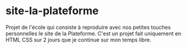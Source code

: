 # site-la-plateforme

Projet de l'école qui consiste à reproduire avec nos petites touches personnelles le site de la Plateforme. C'est un projet fait uniquement en HTML CSS sur 2 jours que je continue sur mon temps libre. 
